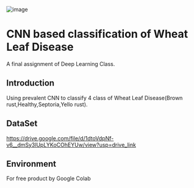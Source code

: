 ![image](https://github.com/HuanmengQwQ/WheatLeafDiseaseByPyTorch/assets/53703425/578e25e4-2ded-4ae7-80e1-2be78e98b136)

# CNN based classification of Wheat Leaf Disease

A final assignment of Deep Learning Class.

## Introduction

Using prevalent CNN to classify 4 class of Wheat Leaf Disease(Brown rust,Healthy,Septoria,Yello rust).

## DataSet
https://drive.google.com/file/d/1dtoVdpNf-v6__dmSy3lUpLYKoCOhEYUw/view?usp=drive_link

## Environment
For free product by Google Colab 


